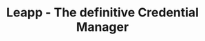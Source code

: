 ---
title: Leapp - The definitive Credential Manager
description: Leapp - The best general purpose Credential generator in the world
permalink: /
layout: default
---